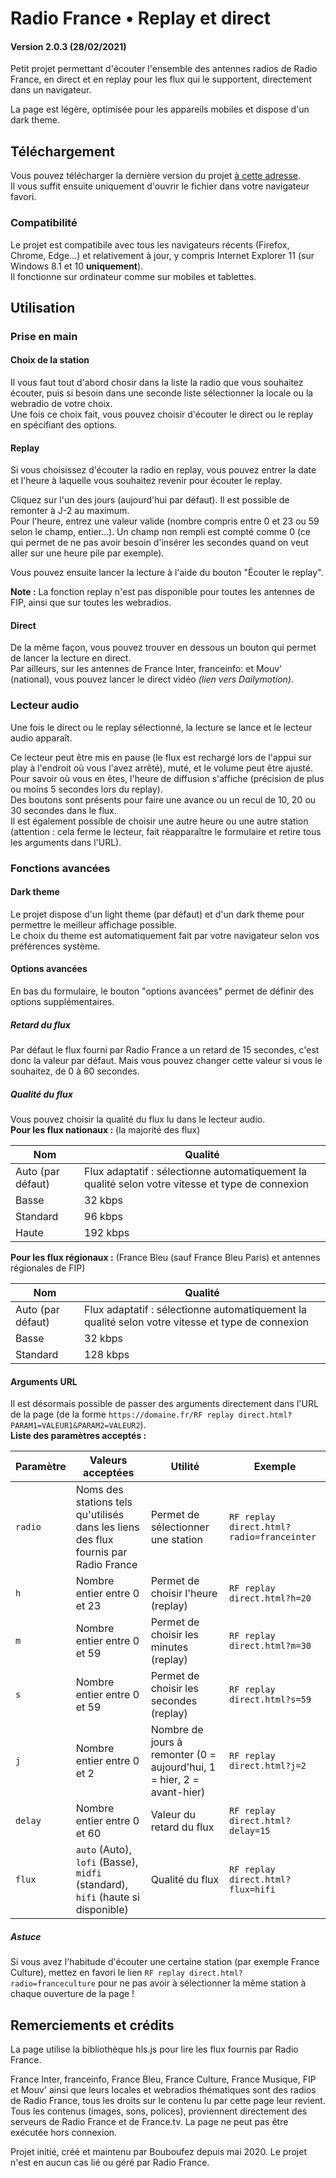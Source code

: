 # Radio France • Replay et direct

#### Version 2.0.3 (28/02/2021)

Petit projet permettant d'écouter l'ensemble des antennes radios de Radio France, en direct et en replay pour les flux qui le supportent, directement dans un navigateur.

La page est légère, optimisée pour les appareils mobiles et dispose d'un dark theme.

## Téléchargement
Vous pouvez télécharger la dernière version du projet [à cette adresse](https://github.com/Bouboufez/franceinfo-replay/releases).
<br>Il vous suffit ensuite uniquement d'ouvrir le fichier dans votre navigateur favori.

### Compatibilité
Le projet est compatibile avec tous les navigateurs récents (Firefox, Chrome, Edge...) et relativement à jour, y compris Internet Explorer 11 (sur Windows 8.1 et 10 **uniquement**).
<br>Il fonctionne sur ordinateur comme sur mobiles et tablettes.

## Utilisation

### Prise en main

#### Choix de la station
Il vous faut tout d'abord chosir dans la liste la radio que vous souhaitez écouter, puis si besoin dans une seconde liste sélectionner la locale ou la webradio de votre choix.
<br> Une fois ce choix fait, vous pouvez choisir d'écouter le direct ou le replay en spécifiant des options.

#### Replay
Si vous choisissez d'écouter la radio en replay, vous pouvez entrer la date et l'heure à laquelle vous souhaitez revenir pour écouter le replay.

Cliquez sur l'un des jours (aujourd'hui par défaut). Il est possible de remonter à J-2 au maximum.
<br>Pour l'heure, entrez une valeur valide (nombre compris entre 0 et 23 ou 59 selon le champ, entier...). Un champ non rempli est compté comme 0 (ce qui permet de ne pas avoir besoin d'insérer les secondes quand on veut aller sur une heure pile par exemple).

Vous pouvez ensuite lancer la lecture à l'aide du bouton "Écouter le replay".

**__Note :__** La fonction replay n'est pas disponible pour toutes les antennes de FIP, ainsi que sur toutes les webradios.

#### Direct
De la même façon, vous pouvez trouver en dessous un bouton qui permet de lancer la lecture en direct.
<br>Par ailleurs, sur les antennes de France Inter, franceinfo: et Mouv' (national), vous pouvez lancer le direct vidéo *(lien vers Dailymotion)*.

### Lecteur audio
Une fois le direct ou le replay sélectionné, la lecture se lance et le lecteur audio apparaît.

Ce lecteur peut être mis en pause (le flux est rechargé lors de l'appui sur play à l'endroit où vous l'avez arrêté), muté, et le volume peut être ajusté. 
<br>Pour savoir où vous en êtes, l'heure de diffusion s'affiche (précision de plus ou moins 5 secondes lors du replay).
<br>Des boutons sont présents pour faire une avance ou un recul de 10, 20 ou 30 secondes dans le flux. 
<br>Il est également possible de choisir une autre heure ou une autre station (attention : cela ferme le lecteur, fait réapparaître le formulaire et retire tous les arguments dans l'URL).

### Fonctions avancées

#### Dark theme
Le projet dispose d'un light theme (par défaut) et d'un dark theme pour permettre le meilleur affichage possible.
<br>Le choix du theme est automatiquement fait par votre navigateur selon vos préférences système.

#### Options avancées
En bas du formulaire, le bouton "options avancées" permet de définir des options supplémentaires.

##### Retard du flux
Par défaut le flux fourni par Radio France a un retard de 15 secondes, c'est donc la valeur par défaut. Mais vous pouvez changer cette valeur si vous le souhaitez, de 0 à 60 secondes.

##### Qualité du flux
Vous pouvez choisir la qualité du flux lu dans le lecteur audio.
<br>**Pour les flux nationaux :** (la majorité des flux)

Nom | Qualité
------------ | -------------
Auto (par défaut) | Flux adaptatif : sélectionne automatiquement la qualité selon votre vitesse et type de connexion
Basse | 32 kbps
Standard | 96 kbps
Haute | 192 kbps

**Pour les flux régionaux :** (France Bleu (sauf France Bleu Paris) et antennes régionales de FIP)

Nom | Qualité
------------ | -------------
Auto (par défaut) | Flux adaptatif : sélectionne automatiquement la qualité selon votre vitesse et type de connexion
Basse | 32 kbps
Standard | 128 kbps

#### Arguments URL
Il est désormais possible de passer des arguments directement dans l'URL de la page (de la forme `https://domaine.fr/RF replay direct.html?PARAM1=VALEUR1&PARAM2=VALEUR2`).
<br>**Liste des paramètres acceptés :**

Paramètre | Valeurs acceptées | Utilité | Exemple
------------ | ------------- | ------------- | -------------
`radio` | Noms des stations tels qu'utilisés dans les liens des flux fournis par Radio France | Permet de sélectionner une station | `RF replay direct.html?radio=franceinter`
`h` | Nombre entier entre 0 et 23 | Permet de choisir l'heure (replay) | `RF replay direct.html?h=20`
`m` | Nombre entier entre 0 et 59 | Permet de choisir les minutes (replay) | `RF replay direct.html?m=30`
`s` | Nombre entier entre 0 et 59 | Permet de choisir les secondes (replay) | `RF replay direct.html?s=59`
`j` | Nombre entier entre 0 et 2 | Nombre de jours à remonter (0 = aujourd'hui, 1 = hier, 2 = avant-hier) | `RF replay direct.html?j=2`
`delay` | Nombre entier entre 0 et 60 | Valeur du retard du flux | `RF replay direct.html?delay=15`
`flux` | `auto` (Auto), `lofi` (Basse), `midfi` (standard), `hifi` (haute si disponible) | Qualité du flux | `RF replay direct.html?flux=hifi`

##### Astuce
Si vous avez l'habitude d'écouter une certaine station (par exemple France Culture), mettez en favori le lien `RF replay direct.html?radio=franceculture` pour ne pas avoir à sélectionner la même station à chaque ouverture de la page !

## Remerciements et crédits
La page utilise la bibliothèque hls.js pour lire les flux fournis par Radio France.

France Inter, franceinfo, France Bleu, France Culture, France Musique, FIP et Mouv' ainsi que leurs locales et webradios thématiques sont des radios de Radio France, tous les droits sur le contenu lu par cette page leur revient. Tous les contenus (images, sons, polices), proviennent directement des serveurs de Radio France et de France.tv. La page ne peut pas être exécutée hors connexion.

Projet initié, créé et maintenu par Bouboufez depuis mai 2020. Le projet n'est en aucun cas lié ou géré par Radio France.
